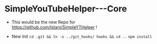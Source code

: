 # SimpleYouTubeHelper---Core

- This would be the new Repo for https://github.com/Istani/SimpleYTHelper !


- New Init
``` cd .git && ln -s ../git_hooks/ hooks && cd .. ```
``` npm install ```
